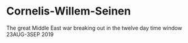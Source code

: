 # Cornelis-Willem-Seinen
The great Middle East war breaking out in the twelve day time window 23AUG-3SEP 2019
